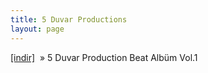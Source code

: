```yaml
---
title: 5 Duvar Productions
layout: page
---
```

<a href="https://cloud.mail.ru/public/4598278d1b31/5%20Duvar%20Productions%20-%20Beat%20Alb%C3%BCm%C3%BC%20Vol.1" target="_blank">[indir]</a>  »  5 Duvar Production Beat Albüm Vol.1